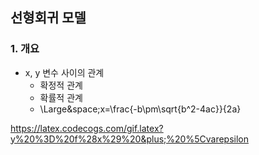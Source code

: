 ## 선형회귀 모델

### 1. 개요
- x, y 변수 사이의 관계
    - 확정적 관계
    - 확률적 관계
    - \Large&space;x=\frac{-b\pm\sqrt{b^2-4ac}}{2a}


https://latex.codecogs.com/gif.latex?y%20%3D%20f%28x%29%20&plus;%20%5Cvarepsilon
